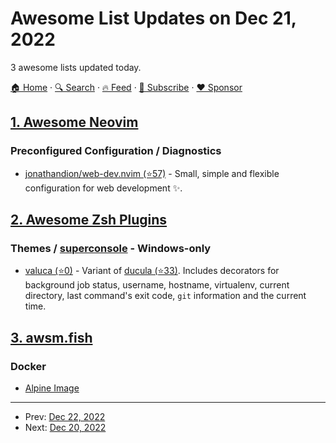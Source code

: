 # Awesome List Updates on Dec 21, 2022

3 awesome lists updated today.

[🏠 Home](/README.md) · [🔍 Search](https://www.trackawesomelist.com/search/) · [🔥 Feed](https://www.trackawesomelist.com/rss.xml) · [📮 Subscribe](https://trackawesomelist.us17.list-manage.com/subscribe?u=d2f0117aa829c83a63ec63c2f&id=36a103854c) · [❤️  Sponsor](https://github.com/sponsors/theowenyoung)



## [1. Awesome Neovim](/content/rockerBOO/awesome-neovim/README.md)

### Preconfigured Configuration / Diagnostics

*   [jonathandion/web-dev.nvim (⭐57)](https://github.com/jonathandion/web-dev.nvim) - Small, simple and flexible configuration for web development ✨.

## [2. Awesome Zsh Plugins](/content/unixorn/awesome-zsh-plugins/README.md)

### Themes / [superconsole](https://github.com/alexchmykhalo/superconsole) - Windows-only

*   [valuca (⭐0)](https://github.com/keyaedisa/Valuca) - Variant of [ducula (⭐33)](https://github.com/janjoswig/Ducula). Includes decorators for background job status, username, hostname, virtualenv, current directory, last command's exit code, `git` information and the current time.

## [3. awsm.fish](/content/jorgebucaran/awsm.fish/README.md)

### Docker

*   [Alpine Image](https://hub.docker.com/r/purefish/docker-fish)

---

- Prev: [Dec 22, 2022](/content/2022/12/22/README.md)
- Next: [Dec 20, 2022](/content/2022/12/20/README.md)